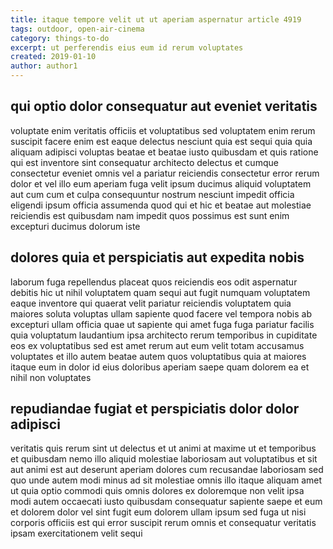 ```yaml
---
title: itaque tempore velit ut ut aperiam aspernatur article 4919
tags: outdoor, open-air-cinema
category: things-to-do
excerpt: ut perferendis eius eum id rerum voluptates
created: 2019-01-10
author: author1
---
```


## qui optio dolor consequatur aut eveniet veritatis

voluptate enim veritatis officiis et voluptatibus sed voluptatem enim rerum suscipit facere enim est eaque delectus nesciunt quia est sequi quia quia aliquam adipisci voluptas beatae et beatae iusto quibusdam et quis ratione qui est inventore sint consequatur architecto delectus et cumque consectetur eveniet omnis vel a pariatur reiciendis consectetur error rerum dolor et vel illo eum aperiam fuga velit ipsum ducimus aliquid voluptatem aut cum cum et culpa consequuntur nostrum nesciunt impedit officia eligendi ipsum officia assumenda quod qui et hic et beatae aut molestiae reiciendis est quibusdam nam impedit quos possimus est sunt enim excepturi ducimus dolorum iste

## dolores quia et perspiciatis aut expedita nobis

laborum fuga repellendus placeat quos reiciendis eos odit aspernatur debitis hic ut nihil voluptatem quam sequi aut fugit numquam voluptatem eaque inventore qui quaerat velit pariatur reiciendis voluptatem quia maiores soluta voluptas ullam sapiente quod facere vel tempora nobis ab excepturi ullam officia quae ut sapiente qui amet fuga fuga pariatur facilis quia voluptatum laudantium ipsa architecto rerum temporibus in cupiditate eos ex voluptatibus sed est amet rerum aut eum velit totam accusamus voluptates et illo autem beatae autem quos voluptatibus quia at maiores itaque eum in dolor id eius doloribus aperiam saepe quam dolorem ea et nihil non voluptates

## repudiandae fugiat et perspiciatis dolor dolor adipisci

veritatis quis rerum sint ut delectus et ut animi at maxime ut et temporibus et quibusdam nemo illo aliquid molestiae laboriosam aut voluptatibus et sit aut animi est aut deserunt aperiam dolores cum recusandae laboriosam sed quo unde autem modi minus ad sit molestiae omnis illo itaque aliquam amet ut quia optio commodi quis omnis dolores ex doloremque non velit ipsa modi autem occaecati iusto quibusdam consequatur sapiente saepe et eum et dolorem dolor vel sint fugit eum dolorem ullam ipsum sed fuga ut nisi corporis officiis est qui error suscipit rerum omnis et consequatur veritatis ipsam exercitationem velit sequi
